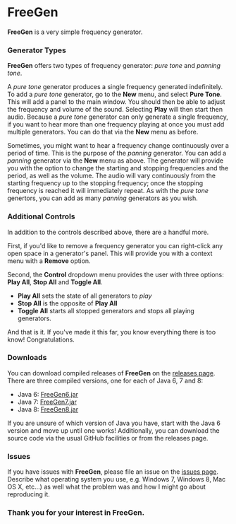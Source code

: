 # FreeGen

**FreeGen** is a very simple frequency generator. 

### Generator Types
**FreeGen** offers two types of frequency generator: *pure tone* and *panning tone*.

A *pure tone* generator produces a single frequency generated indefinitely. To add a *pure tone* generator, go to the **New** menu, and select **Pure Tone**. This will add a panel to the main window. You should then be able to adjust the frequency and volume of the sound. Selecting **Play** will then start then audio. Because a *pure tone* generator can only generate a single frequency, if you want to hear more than one frequency playing at once you must add multiple generators. You can do that via the **New** menu as before.

Sometimes, you might want to hear a frequency change continuously over a period of time. This is the purpose of the *panning* generator. You can add a *panning* generator via the **New** menu as above. The generator will provide you with the option to change the starting and stopping frequencies and the period, as well as the volume. The audio will vary continuously from the starting frequency up to the stopping frequency; once the stopping frequency is reached it will immediately repeat. As with the *pure tone* genertors, you can add as many *panning* generators as you wish.

### Additional Controls
In addition to the controls described above, there are a handful more.

First, if you'd like to remove a frequency generator you can right-click any open space in a generator's panel. This will provide you with a context menu with a **Remove** option.

Second, the **Control** dropdown menu provides the user with three options: **Play All**, **Stop All** and **Toggle All**.
  * **Play All** sets the state of all generators to *play*
  * **Stop All** is the opposite of **Play All**
  * **Toggle All** starts all stopped generators and stops all playing generators.

And that is it. If you've made it this far, you know everything there is too know! Congratulations.

### Downloads
You can download compiled releases of **FreeGen** on the [releases page](http://github.com/dglmoore/freegen/releases). There are three compiled versions, one for each of Java 6, 7 and 8:
  * Java 6: [FreeGen6.jar](https://github.com/dglmoore/freegen/releases/download/v1.0.1/FreeGen6.jar)
  * Java 7: [FreeGen7.jar](https://github.com/dglmoore/freegen/releases/download/v1.0.1/FreeGen7.jar)
  * Java 8: [FreeGen8.jar](https://github.com/dglmoore/freegen/releases/download/v1.0.1/FreeGen8.jar)

If you are unsure of which version of Java you have, start with the Java 6 version and move up until one works! Additionally, you can download the source code via the usual GitHub facilities or from the releases page.

### Issues
If you have issues with **FreeGen**, please file an issue on the [issues page](http://github.com/dglmoore/freegen/issues). Describe what operating system you use, e.g. Windows 7, Windows 8, Mac OS X, etc...) as well what the problem was and how I might go about reproducing it.

### Thank you for your interest in **FreeGen**.
